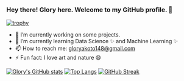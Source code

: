 ### Hey there! Glory here. Welcome to my GitHub profile. 👋

[![trophy](https://github-profile-trophy.vercel.app/?username=Manul2u&theme=onedark)](https://github.com/ryo-ma/github-profile-trophy)
<!--
**Gliz23/Gliz23** is a ✨ _special_ ✨ repository because its `README.md` (this file) appears on your GitHub profile.
-->

- 🔭 I’m currently working on some projects.
- 🌱 I’m currently learning Data Science ✨ and Machine Learning ✨
- 📫 How to reach me: gloryakoto148@gmail.com
- ⚡ Fun fact: I love art and nature 😄

 [![Glory's GitHub stats](https://github-readme-stats.vercel.app/api?username=Manuel2u)](https://github.com/Gliz23/github-readme-stats)
 [![Top Langs](https://github-readme-stats.vercel.app/api/top-langs/?username=Manuel2u)](https://github.com/Gliz23/github-readme-stats) 
 [![GitHub Streak](https://github-readme-streak-stats.herokuapp.com/?user=Manuel2u)](https://git.io/streak-stats)

